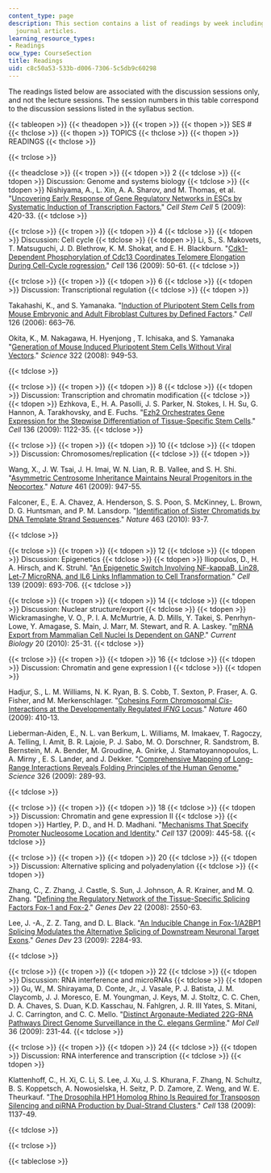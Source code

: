 ```yaml
---
content_type: page
description: This section contains a list of readings by week including links to online
  journal articles.
learning_resource_types:
- Readings
ocw_type: CourseSection
title: Readings
uid: c8c50a53-533b-d006-7306-5c5db9c60298
---
```


The readings listed below are associated with the discussion sessions only, and not the lecture sessions. The session numbers in this table correspond to the discussion sessions listed in the syllabus section.

{{< tableopen >}}
{{< theadopen >}}
{{< tropen >}}
{{< thopen >}}
SES #
{{< thclose >}}
{{< thopen >}}
TOPICS
{{< thclose >}}
{{< thopen >}}
READINGS
{{< thclose >}}

{{< trclose >}}

{{< theadclose >}}
{{< tropen >}}
{{< tdopen >}}
2
{{< tdclose >}}
{{< tdopen >}}
Discussion: Genome and systems biology
{{< tdclose >}}
{{< tdopen >}}
Nishiyama, A., L. Xin, A. A. Sharov, and M. Thomas, et al. "[Uncovering Early Response of Gene Regulatory Networks in ESCs by Systematic Induction of Transcription Factors.](http://www.ncbi.nlm.nih.gov/pubmed/19796622)" _Cell Stem Cell_ 5 (2009): 420-33.
{{< tdclose >}}

{{< trclose >}}
{{< tropen >}}
{{< tdopen >}}
4
{{< tdclose >}}
{{< tdopen >}}
Discussion: Cell cycle
{{< tdclose >}}
{{< tdopen >}}
Li, S., S. Makovets, T. Matsuguchi, J. D. Blethrow, K. M. Shokat, and E. H. Blackburn. "[Cdk1-Dependent Phosphorylation of Cdc13 Coordinates Telomere Elongation During Cell-Cycle rogression.](http://www.ncbi.nlm.nih.gov/pubmed/19135888)" _Cell_ 136 (2009): 50-61.
{{< tdclose >}}

{{< trclose >}}
{{< tropen >}}
{{< tdopen >}}
6
{{< tdclose >}}
{{< tdopen >}}
Discussion: Transcriptional regulation
{{< tdclose >}}
{{< tdopen >}}


Takahashi, K., and S. Yamanaka. "[Induction of Pluripotent Stem Cells from Mouse Embryonic and Adult Fibroblast Cultures by Defined Factors](http://www.cell.com/abstract/S0092-8674%2806%2900976-7)." _Cell_ 126 (2006): 663–76.

Okita, K., M. Nakagawa, H. Hyenjong , T. Ichisaka, and S. Yamanaka  "[Generation of Mouse Induced Pluripotent Stem Cells Without Viral Vectors](http://www.sciencemag.org/cgi/content/full/322/5903/949)." _Science_ 322 (2008): 949-53.


{{< tdclose >}}

{{< trclose >}}
{{< tropen >}}
{{< tdopen >}}
8
{{< tdclose >}}
{{< tdopen >}}
Discussion: Transcription and chromatin modification
{{< tdclose >}}
{{< tdopen >}}
Ezhkova, E., H. A. Pasolli, J. S. Parker, N. Stokes, I. H. Su, G. Hannon, A. Tarakhovsky, and E. Fuchs. "[Ezh2 Orchestrates Gene Expression for the Stepwise Differentiation of Tissue-Specific Stem Cells](http://www.ncbi.nlm.nih.gov/pubmed/19303854)." _Cell_ 136 (2009): 1122-35.
{{< tdclose >}}

{{< trclose >}}
{{< tropen >}}
{{< tdopen >}}
10
{{< tdclose >}}
{{< tdopen >}}
Discussion: Chromosomes/replication
{{< tdclose >}}
{{< tdopen >}}


Wang, X., J. W. Tsai, J. H. Imai, W. N. Lian, R. B. Vallee, and S. H. Shi. "[Asymmetric Centrosome Inheritance Maintains Neural Progenitors in the Neocortex](http://dx.doi.org/10.1038/nature08435)." _Nature_ 461 (2009): 947-55.

Falconer, E., E. A. Chavez, A. Henderson, S. S. Poon, S. McKinney, L. Brown, D. G. Huntsman, and P. M. Lansdorp. "[Identification of Sister Chromatids by DNA Template Strand Sequences](http://dx.doi.org/10.1038/nature08644)." _Nature_ 463 (2010): 93-7.


{{< tdclose >}}

{{< trclose >}}
{{< tropen >}}
{{< tdopen >}}
12
{{< tdclose >}}
{{< tdopen >}}
Discussion: Epigenetics
{{< tdclose >}}
{{< tdopen >}}
Iliopoulos, D., H. A. Hirsch, and K. Struhl. "[An Epigenetic Switch Involving NF-kappaB, Lin28, Let-7 MicroRNA, and IL6 Links Inflammation to Cell Transformation](http://www.cell.com/fulltext/S0092-8674%2809%2901302-6)." _Cell_ 139 (2009): 693-706.
{{< tdclose >}}

{{< trclose >}}
{{< tropen >}}
{{< tdopen >}}
14
{{< tdclose >}}
{{< tdopen >}}
Discussion: Nuclear structure/export
{{< tdclose >}}
{{< tdopen >}}
Wickramasinghe, V. O., P. I. A. McMurtrie, A. D. Mills, Y. Takei, S. Penrhyn-Lowe, Y. Amagase, S. Main, J. Marr, M. Stewart, and R. A. Laskey. "[mRNA Export from Mammalian Cell Nuclei Is Dependent on GANP](http://www.cell.com/current-biology/fulltext/S0960-9822%2809%2901995-2#Summary)." _Current Biology_ 20 (2010): 25-31.
{{< tdclose >}}

{{< trclose >}}
{{< tropen >}}
{{< tdopen >}}
16
{{< tdclose >}}
{{< tdopen >}}
Discussion: Chromatin and gene expression I
{{< tdclose >}}
{{< tdopen >}}


Hadjur, S., L. M. Williams, N. K. Ryan, B. S. Cobb, T. Sexton, P. Fraser, A. G. Fisher, and M. Merkenschlager. "[Cohesins Form Chromosomal _Cis_\-Interactions at the Developmentally Regulated _IFNG_ Locus](http://dx.doi.org/10.1038/nature08079)." _Nature_ 460 (2009): 410-13.

Lieberman-Aiden, E., N. L. van Berkum, L. Williams, M. Imakaev, T. Ragoczy, A. Telling, I. Amit, B. R. Lajoie, P. J. Sabo, M. O. Dorschner, R. Sandstrom, B. Bernstein, M. A. Bender, M. Groudine, A. Gnirke, J. Stamatoyannopoulos, L. A. Mirny , E. S. Lander, and J. Dekker. "[Comprehensive Mapping of Long-Range Interactions Reveals Folding Principles of the Human Genome.](http://www.ncbi.nlm.nih.gov/pubmed/19815776)" _Science_ 326 (2009): 289-93.


{{< tdclose >}}

{{< trclose >}}
{{< tropen >}}
{{< tdopen >}}
18
{{< tdclose >}}
{{< tdopen >}}
Discussion: Chromatin and gene expression II
{{< tdclose >}}
{{< tdopen >}}
Hartley, P. D., and H. D. Madhani. "[Mechanisms That Specify Promoter Nucleosome Location and Identity](http://www.cell.com/abstract/S0092-8674%2809%2900257-8)." _Cell_ 137 (2009): 445-58.
{{< tdclose >}}

{{< trclose >}}
{{< tropen >}}
{{< tdopen >}}
20
{{< tdclose >}}
{{< tdopen >}}
Discussion: Alternative splicing and polyadenylation
{{< tdclose >}}
{{< tdopen >}}


Zhang, C., Z. Zhang, J. Castle, S. Sun, J. Johnson, A. R. Krainer, and M. Q. Zhang. "[Defining the Regulatory Network of the Tissue-Specific Splicing Factors Fox-1 and Fox-2](http://genesdev.cshlp.org/content/22/18/2550.full)." _Genes Dev_ 22 (2008): 2550-63.

Lee, J. -A., Z. Z. Tang, and D. L. Black. "[An Inducible Change in Fox-1/A2BP1 Splicing Modulates the Alternative Splicing of Downstream Neuronal Target Exons](http://genesdev.cshlp.org/content/23/19/2284.full)." _Genes Dev_ 23 (2009): 2284-93.


{{< tdclose >}}

{{< trclose >}}
{{< tropen >}}
{{< tdopen >}}
22
{{< tdclose >}}
{{< tdopen >}}
Discussion: RNA interference and microRNAs
{{< tdclose >}}
{{< tdopen >}}
Gu, W., M. Shirayama, D. Conte, Jr., J. Vasale, P. J. Batista, J. M. Claycomb, J. J. Moresco, E. M. Youngman, J. Keys, M. J. Stoltz, C. C. Chen, D. A. Chaves, S. Duan, K.D. Kasschau, N. Fahlgren, J. R. III Yates, S. Mitani, J. C. Carrington, and C. C. Mello. "[Distinct Argonaute-Mediated 22G-RNA Pathways Direct Genome Surveillance in the C. elegans Germline](http://www.ncbi.nlm.nih.gov/pubmed/19800275)." _Mol Cell_ 36 (2009): 231-44.
{{< tdclose >}}

{{< trclose >}}
{{< tropen >}}
{{< tdopen >}}
24
{{< tdclose >}}
{{< tdopen >}}
Discussion: RNA interference and transcription
{{< tdclose >}}
{{< tdopen >}}


Klattenhoff, C., H. Xi, C. Li, S. Lee, J. Xu, J. S. Khurana, F. Zhang, N. Schultz, B. S. Koppetsch, A. Nowosielska, H. Seitz, P. D. Zamore, Z. Weng, and W. E. Theurkauf. "[The Drosophila HP1 Homolog Rhino Is Required for Transposon Silencing and piRNA Production by Dual-Strand Clusters](http://www.ncbi.nlm.nih.gov/pubmed/19732946)." _Cell_ 138 (2009): 1137-49.


{{< tdclose >}}

{{< trclose >}}

{{< tableclose >}}